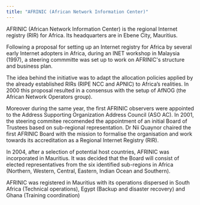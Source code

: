 ```yaml
---
title: "AFRINIC (African Network Information Center)"
---
```


AFRINIC (African Network Information Center) is the regional Internet registry (RIR) for Africa. Its headquarters are in Ebene City, Mauritius.

Following a proposal for setting up an Internet registry for Africa by several early Internet adopters in Africa, during an INET workshop in Malaysia (1997),  a steering commmitte was set up to work on AFRINIC's structure and business plan. 

The idea behind the initiative was to adapt the allocation policies applied by the already established RIRs (RIPE NCC and APNIC) to Africa’s realities. In 2000 this proposal resulted in a consensus with the setup of AfNOG (the African Network Operators group).

Moreover during the same year, the first AFRINIC observers were appointed to the Address Supporting Organization Address Council (ASO AC). In 2001, the steering commitee recomended the appointment of an initial Board of Trustees based on sub-regional representation. Dr Nii Quaynor chaired the first AFRINIC Board  with the mission to formalise the organisation and work towards its accreditation as a Regional Internet Registry (RIR).

In 2004, after a selection of potential host countries, AFRINIC was incorporated in Mauritius. It was decided that the Board will consist of elected representatives from the six identified sub-regions in Africa (Northern, Western, Central, Eastern, Indian Ocean and Southern).

AFRINIC was registered in Mauritius with its operations dispersed in South Africa (Technical operations), Egypt (Backup and disaster recovery) and Ghana (Training coordination)

